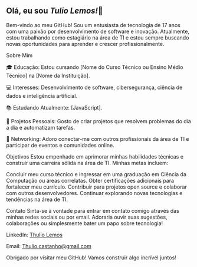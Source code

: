## Olá, eu sou *Tulio Lemos!*👋


Bem-vindo ao meu GitHub! Sou um entusiasta de tecnologia de 17 anos com uma paixão por desenvolvimento de software e inovação. Atualmente, estou trabalhando como estagiário na área de TI e estou sempre buscando novas oportunidades para aprender e crescer profissionalmente.

Sobre Mim

🎓 Educação: Estou cursando [Nome do Curso Técnico ou Ensino Médio Técnico] na [Nome da Instituição].

💻 Interesses: Desenvolvimento de software, cibersegurança, ciência de dados e inteligência artificial.

📚 Estudando Atualmente: [JavaScript].

🔧 Projetos Pessoais: Gosto de criar projetos que resolvem problemas do dia a dia e automatizam tarefas.

🤝 Networking: Adoro conectar-me com outros profissionais da área de TI e participar de eventos e comunidades online.

Objetivos
Estou empenhado em aprimorar minhas habilidades técnicas e construir uma carreira sólida na área de TI. Minhas metas incluem:

Concluir meu curso técnico e ingressar em uma graduação em Ciência da Computação ou áreas correlatas.
Obter certificações adicionais para fortalecer meu currículo.
Contribuir para projetos open source e colaborar com outros desenvolvedores.
Continuar explorando novas tecnologias e tendências na área de TI.

Contato
Sinta-se à vontade para entrar em contato comigo através das minhas redes sociais ou por email. Adoraria ouvir suas sugestões, colaborações ou simplesmente bater um papo sobre tecnologia!

LinkedIn: [Thulio Lemos](https://www.linkedin.com/in/thulio-castanho-lemos-213431305/)

Email: Thulio.castanho@gmail.com

Obrigado por visitar meu GitHub! Vamos construir algo incrível juntos!
